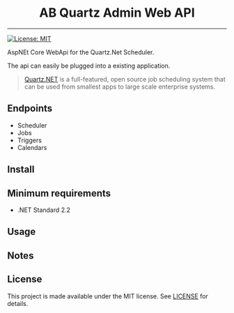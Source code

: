 <h1 align="center">AB Quartz Admin Web API</h3>

---
[![License: MIT](https://img.shields.io/badge/License-MIT-green.svg)](LICENSE)

AspNEt Core WebApi for the Quartz.Net Scheduler.

The api can easily be plugged into a existing application.

> [Quartz.NET](https://www.quartz-scheduler.net) is a full-featured, open source job scheduling system that can be used from smallest apps to large scale enterprise systems.



## Endpoints
- Scheduler
- Jobs
- Triggers
- Calendars

## Install

## Minimum requirements
- .NET Standard 2.2

## Usage

## Notes



## License
This project is made available under the MIT license. See [LICENSE](LICENSE) for details.